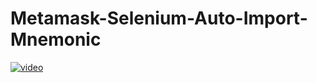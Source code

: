 # Metamask-Selenium-Auto-Import-Mnemonic

[![video](https://img.youtube.com/vi/BEqc2wEX3iY/default.jpg)](https://www.youtube.com/watch?v=BEqc2wEX3iY)
